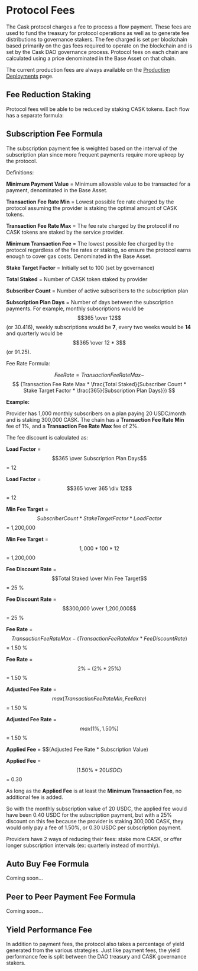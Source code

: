# Protocol Fees

The Cask protocol charges a fee to process a flow payment. These fees are used to fund the treasury for protocol operations as well as to
generate fee distributions to governance stakers. The fee charged is set per blockchain based primarily on the gas fees
required to operate on the blockchain and is set by the Cask DAO governance process. Protocol fees on each chain are calculated
using a price denominated in the Base Asset on that chain.

The current production fees are always available on the [Production Deployments](/deployments/production.md) page.

## Fee Reduction Staking

Protocol fees will be able to be reduced by staking CASK tokens. Each flow has a separate formula:

## Subscription Fee Formula

The subscription payment fee is weighted based on the interval of the subscription plan since more frequent
payments require more upkeep by the protocol.


Definitions:

**Minimum Payment Value** = Minimum allowable value to be transacted for a payment, denominated in the Base Asset.

**Transaction Fee Rate Min** = Lowest possible fee rate charged by the protocol assuming the provider is staking the
optimal amount of CASK tokens.

**Transaction Fee Rate Max** = The fee rate charged by the protocol if no CASK tokens are staked by the service provider.

**Minimum Transaction Fee** = The lowest possible fee charged by the protocol regardless of the fee rates or staking, so
ensure the protocol earns enough to cover gas costs. Denominated in the Base Asset.

**Stake Target Factor** = Initially set to 100 (set by governance)

**Total Staked** = Number of CASK token staked by provider

**Subscriber Count** = Number of active subscribers to the subscription plan

**Subscription Plan Days** = Number of days between the subscription payments. For example, monthly subscriptions would
be $$365 \over 12$$(or 30.416), weekly subscriptions would be **7**, every two weeks would be **14** and quarterly would
be $$365 \over 12 * 3$$(or 91.25).

Fee Rate Formula:

$$
Fee Rate = Transaction Fee Rate Max -
$$
$$
(Transaction Fee Rate Max * \frac{Total Staked}{Subscriber Count * Stake Target Factor * \frac{365}{Subscription Plan Days}})
$$

**Example:**

Provider has 1,000 monthly subscribers on a plan paying 20 USDC/month and is staking 300,000 CASK. The chain has a
**Transaction Fee Rate Min** fee of 1%, and a **Transaction Fee Rate Max** fee of 2%.

The fee discount is calculated as:

**Load Factor** = $$365 \over Subscription Plan Days$$= 12

**Load Factor** = $$365 \over 365 \div 12$$= 12

**Min Fee Target** = $$Subscriber Count * Stake Target Factor * Load Factor$$= 1,200,000

**Min Fee Target** = $$1,000 * 100 * 12$$= 1,200,000

**Fee Discount Rate** = $$Total Staked \over Min Fee Target$$= 25 %

**Fee Discount Rate** = $$300,000 \over 1,200,000$$= 25 %

**Fee Rate** =$$Transaction Fee Rate Max - (Transaction Fee Rate Max * Fee Discount Rate)$$= 1.50 %

**Fee Rate** =$$2 \% - (2 \% * 25 \%)$$= 1.50 %

**Adjusted Fee Rate** = $$max(Transaction Fee Rate Min, Fee Rate)$$= 1.50 %

**Adjusted Fee Rate** = $$max(1 \%, 1.50 \%)$$= 1.50 %

**Applied Fee** = $$(Adjusted Fee Rate * Subscription Value)

**Applied Fee** = $$(1.50 \% * 20 USDC)$$= 0.30

As long as the **Applied Fee** is at least the **Minimum Transaction Fee**, no additional fee is added.

So with the monthly subscription value of 20 USDC, the applied fee would have been 0.40 USDC for the subscription
payment, but with a 25% discount on this fee because the provider is staking 300,000 CASK, they would only pay a fee
of 1.50%, or 0.30 USDC per subscription payment.

Providers have 2 ways of reducing their fees: stake more CASK, or offer longer subscription intervals (ex: quarterly
instead of monthly).

## Auto Buy Fee Formula

Coming soon...

## Peer to Peer Payment Fee Formula

Coming soon...

## Yield Performance Fee

In addition to payment fees, the protocol also takes a percentage of yield generated from the various strategies. Just
like payment fees, the yield performance fee is split between the DAO treasury and CASK governance stakers.